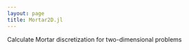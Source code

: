 ```yaml
---
layout: page
title: Mortar2D.jl
---
```


Calculate Mortar discretization for two-dimensional problems
